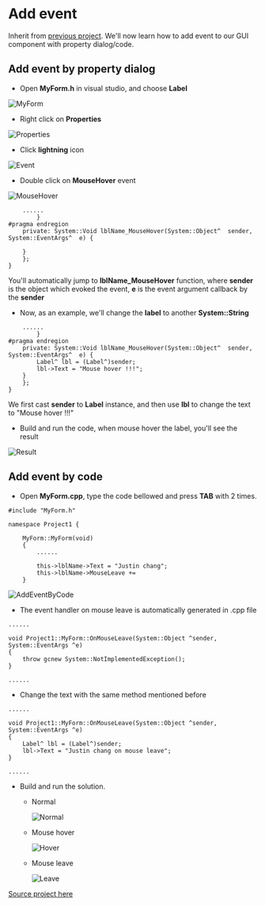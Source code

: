 # Add event

Inherit from [previous project](/doc/Ch5/src/5-2). We'll now learn how to add event to our GUI component with property dialog/code.

## Add event by property dialog

* Open **MyForm.h** in visual studio, and choose **Label**

![MyForm](/doc/Ch5/img/5-3-1.jpg)

* Right click on **Properties**

![Properties](/doc/Ch5/img/5-3-2.jpg)

* Click **lightning** icon

![Event](/doc/Ch5/img/5-3-3.jpg)


* Double click on **MouseHover** event

![MouseHover](/doc/Ch5/img/5-3-4.jpg)


````
    ......
        }
#pragma endregion
    private: System::Void lblName_MouseHover(System::Object^  sender, System::EventArgs^  e) {

    }
    };
}
````
You'll automatically jump to **lblName_MouseHover** function, where **sender** is the object which evoked the event, **e** is the event argument callback by the **sender**

* Now, as an example, we'll change the **label** to another **System::String**

````
    ......
        }
#pragma endregion
    private: System::Void lblName_MouseHover(System::Object^  sender, System::EventArgs^  e) {
        Label^ lbl = (Label^)sender;
        lbl->Text = "Mouse hover !!!";
    }
    };
}
````

We first cast **sender** to **Label** instance, and then use **lbl** to change the text to "Mouse hover !!!"

* Build and run the code, when mouse hover the label, you'll see the result

![Result](/doc/Ch5/img/5-3-5.jpg)


## Add event by code

* Open **MyForm.cpp**, type the code bellowed and press **TAB** with 2 times.

````
#include "MyForm.h"

namespace Project1 {

    MyForm::MyForm(void)
    {
        ......

        this->lblName->Text = "Justin chang";
        this->lblName->MouseLeave +=
    }
````

![AddEventByCode](/doc/Ch5/img/5-3-6.jpg)

* The event handler on mouse leave is automatically generated in .cpp file

````
......

void Project1::MyForm::OnMouseLeave(System::Object ^sender, System::EventArgs ^e)
{
    throw gcnew System::NotImplementedException();
}

......
````

* Change the text with the same method mentioned before

````
......

void Project1::MyForm::OnMouseLeave(System::Object ^sender, System::EventArgs ^e)
{
    Label^ lbl = (Label^)sender;
    lbl->Text = "Justin chang on mouse leave";
}

......
````

* Build and run the solution.

    * Normal
    
        ![Normal](/doc/Ch5/img/5-3-7.jpg)
    
    * Mouse hover
    
        ![Hover](/doc/Ch5/img/5-3-8.jpg)
        
    * Mouse leave
    
        ![Leave](/doc/Ch5/img/5-3-9.jpg)

[Source project here](/doc/Ch5/src/5-3)






